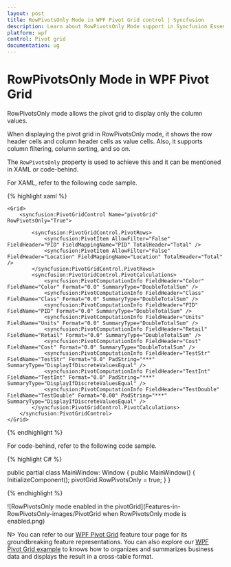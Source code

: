 ```yaml
---
layout: post
title: RowPivotsOnly Mode in WPF Pivot Grid control | Syncfusion
description: Learn about RowPivotsOnly Mode support in Syncfusion Essential Studio WPF Pivot Grid control, its elements and more.
platform: wpf
control: Pivot grid
documentation: ug
---
```


# RowPivotsOnly Mode in WPF Pivot Grid

RowPivotsOnly mode allows the pivot grid to display only the column values.

When displaying the pivot grid in RowPivotsOnly mode, it shows the row header cells and column header cells as value cells. Also, it supports column filtering, column sorting, and so on.

The `RowPivotsOnly` property is used to achieve this and it can be mentioned in XAML or code-behind.

For XAML, refer to the following code sample.

{% highlight xaml %}

    <Grid>
        <syncfusion:PivotGridControl Name="pivotGrid" RowPivotsOnly="True">

            <syncfusion:PivotGridControl.PivotRows>
                <syncfusion:PivotItem AllowFilter="False" FieldHeader="PID" FieldMappingName="PID" TotalHeader="Total" />
                <syncfusion:PivotItem AllowFilter="False" FieldHeader="Location" FieldMappingName="Location" TotalHeader="Total" />
            </syncfusion:PivotGridControl.PivotRows>
            <syncfusion:PivotGridControl.PivotCalculations>
                <syncfusion:PivotComputationInfo FieldHeader="Color" FieldName="Color" Format="0.0" SummaryType="DoubleTotalSum" />
                <syncfusion:PivotComputationInfo FieldHeader="Class" FieldName="Class" Format="0.0" SummaryType="DoubleTotalSum" />
                <syncfusion:PivotComputationInfo FieldHeader="PID" FieldName="PID" Format="0.0" SummaryType="DoubleTotalSum" />
                <syncfusion:PivotComputationInfo FieldHeader="Units" FieldName="Units" Format="0.0" SummaryType="DoubleTotalSum" />
                <syncfusion:PivotComputationInfo FieldHeader="Retail" FieldName="Retail" Format="0.0" SummaryType="DoubleTotalSum" />
                <syncfusion:PivotComputationInfo FieldHeader="Cost" FieldName="Cost" Format="0.0" SummaryType="DoubleTotalSum" />
                <syncfusion:PivotComputationInfo FieldHeader="TestStr" FieldName="TestStr" Format="0.0" PadString="***" SummaryType="DisplayIfDiscreteValuesEqual" />
                <syncfusion:PivotComputationInfo FieldHeader="TestInt" FieldName="TestInt" Format="0.0" PadString="***" SummaryType="DisplayIfDiscreteValuesEqual" />
                <syncfusion:PivotComputationInfo FieldHeader="TestDouble" FieldName="TestDouble" Format="0.00" PadString="***" SummaryType="DisplayIfDiscreteValuesEqual" />
            </syncfusion:PivotGridControl.PivotCalculations>
        </syncfusion:PivotGridControl>
    </Grid>

{% endhighlight %}

For code-behind, refer to the following code sample.

{% highlight C# %}

public partial class MainWindow: Window {
    public MainWindow() {
        InitializeComponent();
        pivotGrid.RowPivotsOnly = true;
    }
}

{% endhighlight %}

![RowPivotsOnly mode enabled in the pivotGrid](Features-in-RowPivotsOnly-images/PivotGrid when RowPivotsOnly mode is enabled.png)

N> You can refer to our [WPF Pivot Grid](https://www.syncfusion.com/wpf-controls/pivot-grid) feature tour page for its groundbreaking feature representations. You can also explore our [WPF Pivot Grid example](https://github.com/syncfusion/wpf-demos) to knows how to organizes and summarizes business data and displays the result in a cross-table format.
